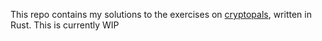 This repo contains my solutions to the exercises on [cryptopals](cryptopals.com), written in Rust. This is currently WIP

